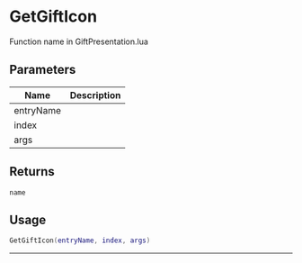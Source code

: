 # GetGiftIcon

Function name in GiftPresentation.lua

## Parameters

| Name      | Description |
| --------- | ----------- |
| entryName |             |
| index     |             |
| args      |             |

## Returns

`name`

## Usage

```lua
GetGiftIcon(entryName, index, args)
```

---
